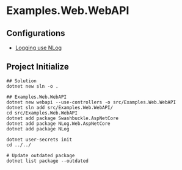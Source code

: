 # Examples.Web.WebAPI

## Configurations

- [Logging use NLog](../../docs/logging/logging_use_nlog.md)


## Project Initialize

```shell
## Solution
dotnet new sln -o .

## Examples.Web.WebAPI
dotnet new webapi --use-controllers -o src/Examples.Web.WebAPI
dotnet sln add src/Examples.Web.WebAPI/
cd src/Examples.Web.WebAPI
dotnet add package Swashbuckle.AspNetCore
dotnet add package NLog.Web.AspNetCore
dotnet add package NLog

dotnet user-secrets init
cd ../../

# Update outdated package
dotnet list package --outdated
```
